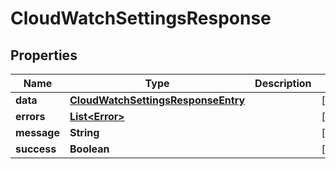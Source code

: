 # CloudWatchSettingsResponse

## Properties
| Name        | Type                                                                      | Description | Notes      |
| ----------- | ------------------------------------------------------------------------- | ----------- | ---------- |
| **data**    | [**CloudWatchSettingsResponseEntry**](CloudWatchSettingsResponseEntry.md) |             | [optional] |
| **errors**  | [**List&lt;Error&gt;**](Error.md)                                         |             | [optional] |
| **message** | **String**                                                                |             | [optional] |
| **success** | **Boolean**                                                               |             | [optional] |
